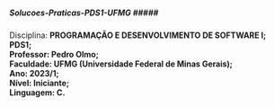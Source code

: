 ##### Solucoes-Praticas-PDS1-UFMG ##### <br />
Disciplina: <b>PROGRAMAÇÃO E DESENVOLVIMENTO DE SOFTWARE I; <b><br />
PDS1; <br/>
Professor: Pedro Olmo; <br/>
Faculdade: UFMG (Universidade Federal de Minas Gerais); <br/>
Ano: 2023/1; <br/>
Nível: Iniciante; <br/>
Linguagem: C.
